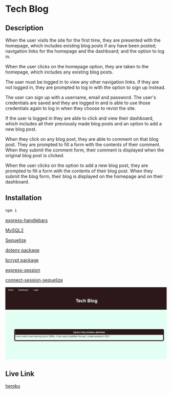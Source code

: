 # Tech Blog

## Description
When the user visits the site for the first time, they are presented with the homepage, which includes existing blog posts if any have been posted; navigation links for the homepage and the dashboard; and the option to log in.

When the user clicks on the homepage option, they are taken to the homepage, which includes any existing blog posts.

The user must be logged in to view any other navigation links. If they are not logged in, they are prompted to log in with the option to sign up instead.

The user can sign up with a username, email and password. The user's credentials are saved and they are logged in and is able to use those credentials again to log in when they choose to revist the site.

If the user is logged in they are able to click and view their dashboard, which includes all their previously made blog posts and an option to add a new blog post.

When they click on any blog post, they are able to comment on that blog post. They are prompted to fill a form with the contents of their comment. When they submit the comment form, their comment is displayed when the original blog post is clicked.

When the user clicks on the option to add a new blog post, they are prompted to fill a form with the contents of their blog post. When they submit the blog form, their blog is displayed on the homepage and on their dashboard.


## Installation
```bash
npm i
```

[express-handlebars](https://www.npmjs.com/package/express-handlebars)

[MySQL2](https://www.npmjs.com/package/mysql2)

[Sequelize](https://www.npmjs.com/package/sequelize)

[dotenv package](https://www.npmjs.com/package/dotenv)

[bcrypt package](https://www.npmjs.com/package/bcrypt)

[express-session](https://www.npmjs.com/package/express-session)

[connect-session-sequelize](https://www.npmjs.com/package/connect-session-sequelize)


![homepage](https://github.com/jessicamcg/tech-blog/blob/main/public/homepage.png)
## Live Link

[heroku](https://floating-dusk-39369.herokuapp.com/)
